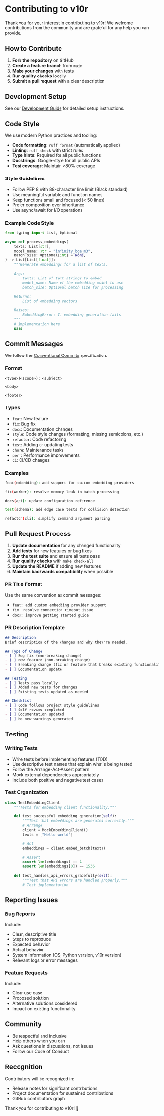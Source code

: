 # Contributing to v10r

Thank you for your interest in contributing to v10r! We welcome contributions from the community and are grateful for any help you can provide.

## How to Contribute

1. **Fork the repository** on GitHub
2. **Create a feature branch** from `main`
3. **Make your changes** with tests
4. **Run quality checks** locally
5. **Submit a pull request** with a clear description

## Development Setup

See our [Development Guide](docs/development.md) for detailed setup instructions.

## Code Style

We use modern Python practices and tooling:

- **Code formatting**: `ruff format` (automatically applied)
- **Linting**: `ruff check` with strict rules
- **Type hints**: Required for all public functions
- **Docstrings**: Google-style for all public APIs
- **Test coverage**: Maintain >80% coverage

### Style Guidelines

- Follow PEP 8 with 88-character line limit (Black standard)
- Use meaningful variable and function names
- Keep functions small and focused (< 50 lines)
- Prefer composition over inheritance
- Use async/await for I/O operations

### Example Code Style

```python
from typing import List, Optional

async def process_embeddings(
    texts: List[str],
    model_name: str = "infinity_bge_m3",
    batch_size: Optional[int] = None,
) -> List[List[float]]:
    """Generate embeddings for a list of texts.
    
    Args:
        texts: List of text strings to embed
        model_name: Name of the embedding model to use
        batch_size: Optional batch size for processing
        
    Returns:
        List of embedding vectors
        
    Raises:
        EmbeddingError: If embedding generation fails
    """
    # Implementation here
    pass
```

## Commit Messages

We follow the [Conventional Commits](https://www.conventionalcommits.org/) specification:

### Format
```
<type>(<scope>): <subject>

<body>

<footer>
```

### Types
- `feat`: New feature
- `fix`: Bug fix
- `docs`: Documentation changes
- `style`: Code style changes (formatting, missing semicolons, etc.)
- `refactor`: Code refactoring
- `test`: Adding or updating tests
- `chore`: Maintenance tasks
- `perf`: Performance improvements
- `ci`: CI/CD changes

### Examples
```bash
feat(embedding): add support for custom embedding providers

fix(worker): resolve memory leak in batch processing

docs(api): update configuration reference

test(schema): add edge case tests for collision detection

refactor(cli): simplify command argument parsing
```

## Pull Request Process

1. **Update documentation** for any changed functionality
2. **Add tests** for new features or bug fixes
3. **Run the test suite** and ensure all tests pass
4. **Run quality checks** with `make check-all`
5. **Update the README** if adding new features
6. **Maintain backwards compatibility** when possible

### PR Title Format
Use the same convention as commit messages:
- `feat: add custom embedding provider support`
- `fix: resolve connection timeout issue`
- `docs: improve getting started guide`

### PR Description Template
```markdown
## Description
Brief description of the changes and why they're needed.

## Type of Change
- [ ] Bug fix (non-breaking change)
- [ ] New feature (non-breaking change)
- [ ] Breaking change (fix or feature that breaks existing functionality)
- [ ] Documentation update

## Testing
- [ ] Tests pass locally
- [ ] Added new tests for changes
- [ ] Existing tests updated as needed

## Checklist
- [ ] Code follows project style guidelines
- [ ] Self-review completed
- [ ] Documentation updated
- [ ] No new warnings generated
```

## Testing

### Writing Tests

- Write tests before implementing features (TDD)
- Use descriptive test names that explain what's being tested
- Follow the Arrange-Act-Assert pattern
- Mock external dependencies appropriately
- Include both positive and negative test cases

### Test Organization

```python
class TestEmbeddingClient:
    """Tests for embedding client functionality."""
    
    def test_successful_embedding_generation(self):
        """Test that embeddings are generated correctly."""
        # Arrange
        client = MockEmbeddingClient()
        texts = ["Hello world"]
        
        # Act
        embeddings = client.embed_batch(texts)
        
        # Assert
        assert len(embeddings) == 1
        assert len(embeddings[0]) == 1536
    
    def test_handles_api_errors_gracefully(self):
        """Test that API errors are handled properly."""
        # Test implementation
```

## Reporting Issues

### Bug Reports

Include:
- Clear, descriptive title
- Steps to reproduce
- Expected behavior
- Actual behavior
- System information (OS, Python version, v10r version)
- Relevant logs or error messages

### Feature Requests

Include:
- Clear use case
- Proposed solution
- Alternative solutions considered
- Impact on existing functionality

## Community

- Be respectful and inclusive
- Help others when you can
- Ask questions in discussions, not issues
- Follow our Code of Conduct

## Recognition

Contributors will be recognized in:
- Release notes for significant contributions
- Project documentation for sustained contributions
- GitHub contributors graph

Thank you for contributing to v10r! 🚀